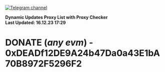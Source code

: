[![Telegram channel](https://img.shields.io/endpoint?url=https://runkit.io/damiankrawczyk/telegram-badge/branches/master?url=https://t.me/n4z4v0d)](https://t.me/n4z4v0d) 

**Dynamic Updates Proxy List with Proxy Checker**  
**Last Updated: 16.12.23 17:29**

# DONATE (_any evm_) - 0xDEADf12DE9A24b47Da0a43E1bA70B8972F5296F2
